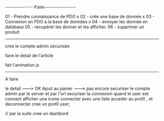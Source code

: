 ---------------Faire----------------

01 - Prendre connaissance de PDO  x
02 - crée une base de donnée      x
03 - Connexion en PDO à la base de données  x
04 - envoyer les donnée en database 
05 - recupérer les donner et les afficher.
06 - supprimer un produit

-----------------------------------------------

cree le compte admin
sécurisée

faire le detail de l'article

fait l'amination js



---------------------------

A faire

le detail   ---> OK
Ajout au panier ---> pas encore
securiser le compte admin par le server et par l'url
securiser la connexion
quand le user est connect afficher une icone connecter avec une liste 
acceder au profil , et deconnecter
cree un profil user;



// par la suite cree un dashbord






